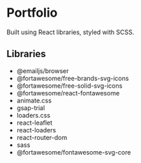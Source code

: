 # Portfolio
Built using React libraries, styled with SCSS.


## Libraries
- @emailjs/browser
- @fortawesome/free-brands-svg-icons
- @fortawesome/free-solid-svg-icons
- @fortawesome/react-fontawesome
- animate.css
- gsap-trial
- loaders.css
- react-leaflet
- react-loaders
- react-router-dom
- sass
- @fortawesome/fontawesome-svg-core